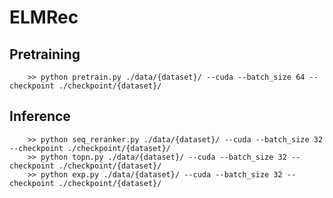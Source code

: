# ELMRec

## Pretraining
        >> python pretrain.py ./data/{dataset}/ --cuda --batch_size 64 --checkpoint ./checkpoint/{dataset}/

## Inference
        >> python seq_reranker.py ./data/{dataset}/ --cuda --batch_size 32 --checkpoint ./checkpoint/{dataset}/
        >> python topn.py ./data/{dataset}/ --cuda --batch_size 32 --checkpoint ./checkpoint/{dataset}/
        >> python exp.py ./data/{dataset}/ --cuda --batch_size 32 --checkpoint ./checkpoint/{dataset}/

